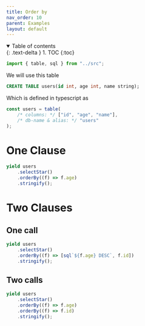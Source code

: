 ```yaml
---
title: Order by
nav_order: 10
parent: Examples
layout: default
---
```


<details open markdown="block">
  <summary>
    Table of contents
  </summary>
  {: .text-delta }
1. TOC
{:toc}
</details>

```ts eval
import { table, sql } from "../src";
```

We will use this table

```sql
CREATE TABLE users(id int, age int, name string);
```

Which is defined in typescript as

```ts eval
const users = table(
    /* columns: */ ["id", "age", "name"],
    /* db-name & alias: */ "users"
);
```

# One Clause

```ts eval --yield=sql
yield users
    .selectStar()
    .orderBy((f) => f.age)
    .stringify();
```

# Two Clauses

## One call

```ts eval --yield=sql
yield users
    .selectStar()
    .orderBy((f) => [sql`${f.age} DESC`, f.id])
    .stringify();
```

## Two calls

```ts eval --yield=sql
yield users
    .selectStar()
    .orderBy((f) => f.age)
    .orderBy((f) => f.id)
    .stringify();
```
